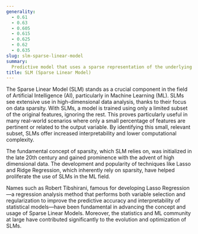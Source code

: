 ```yaml
---
generality:
  - 0.61
  - 0.63
  - 0.605
  - 0.615
  - 0.625
  - 0.62
  - 0.635
slug: slm-sparse-linear-model
summary:
  Predictive model that uses a sparse representation of the underlying data to make accurate predictions.
title: SLM (Sparse Linear Model)
---
```


The Sparse Linear Model (SLM) stands as a crucial component in the field of Artificial Intelligence (AI), particularly in Machine Learning (ML). SLMs see extensive use in high-dimensional data analysis, thanks to their focus on data sparsity. With SLMs, a model is trained using only a limited subset of the original features, ignoring the rest. This proves particularly useful in many real-world scenarios where only a small percentage of features are pertinent or related to the output variable. By identifying this small, relevant subset, SLMs offer increased interpretability and lower computational complexity.

The fundamental concept of sparsity, which SLM relies on, was initialized in the late 20th century and gained prominence with the advent of high dimensional data. The development and popularity of techniques like Lasso and Ridge Regression, which inherently rely on sparsity, have helped proliferate the use of SLMs in the ML field.

Names such as Robert Tibshirani, famous for developing Lasso Regression—a regression analysis method that performs both variable selection and regularization to improve the predictive accuracy and interpretability of statistical models—have been fundamental in advancing the concept and usage of Sparse Linear Models. Moreover, the statistics and ML community at large have contributed significantly to the evolution and optimization of SLMs.
